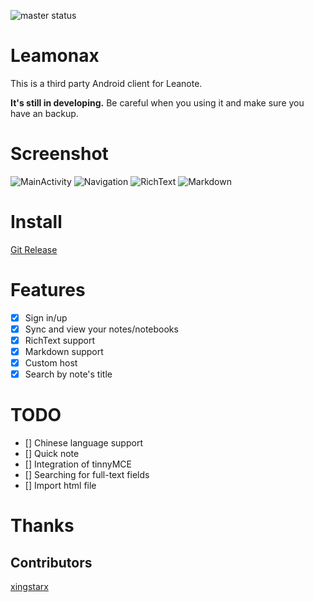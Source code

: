 ![master status](https://travis-ci.org/houxg/Leamonax.svg?branch=master)
# Leamonax
This is a third party Android client for Leanote.

**It's still in developing.** Be careful when you using it and make sure you have an backup.

# Screenshot
![MainActivity](https://raw.githubusercontent.com/houxg/Leamonax/develop/screenshot/MainActivity.png)
![Navigation](https://raw.githubusercontent.com/houxg/Leamonax/develop/screenshot/Navigation.png)
![RichText](https://raw.githubusercontent.com/houxg/Leamonax/develop/screenshot/RichText.png)
![Markdown](https://raw.githubusercontent.com/houxg/Leamonax/develop/screenshot/Markdown.png)

# Install
[Git Release](https://github.com/houxg/Leamonax/releases/latest)

# Features
- [x] Sign in/up
- [x] Sync and view your notes/notebooks
- [x] RichText support
- [x] Markdown support
- [x] Custom host
- [x] Search by note's title

# TODO
- [] Chinese language support
- [] Quick note
- [] Integration of tinnyMCE
- [] Searching for full-text fields
- [] Import html file

# Thanks
## Contributors
[xingstarx](https://github.com/xingstarx)
##
